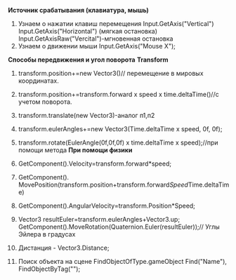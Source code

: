 **Источник срабатывания (клавиатура, мышь)**
1. Узнаем о нажатии клавиш перемещения 
Input.GetAxis("Vertical")
Input.GetAxis("Horizontal")
(мягкая остановка)
Input.GetAxisRaw("Vercital")-мгновенная остановка
2.  Узнаем о движении мыши
Input.GetAxis("Mouse X");

**Способы передвижения и угол поворота** 
  **Transform**
1.  transform.position+=new Vector3()// перемещение в мировых координатах.
2.  transform.position+=transform.forward x speed x time.deltaTime()//с учетом поворота.
3. transform.translate(new Vector3)-аналог п1,п2
4. transform.eulerAngles+=new Vector3(Time.deltaTime x speed, 0f, 0f);
5. transform.rotate(EulerAngle(0f,0f,0f) x time.deltaTime x speed);//при помощи метода
  **При помощи физики**
1. GetComponent<Rigidbody>().Velocity=transform.forward*speed;
2. GetComponent<Rigidbody>(). MovePosition(transform.position+transform.forward*Speed*Time.deltaTime)
3. GetComponent<Rigidbody>().AngularVelocity=transform.Position*Speed;
4. Vector3 resultEuler=transform.eulerAngles+Vector3.up;
 GetComponent<RigidBody>().MoveRotation(Quaternion.Euler(resultEuler));// Углы Эйлера в градусах

7. Дистанция - Vector3.Distance;


3. Поиск объекта на сцене
FindObjectOfType<Type>.gameObject
Find("Name"), FindObjectByTag("");


